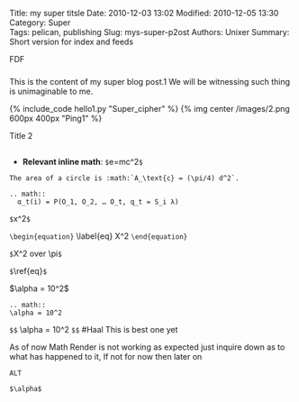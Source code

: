 Title: my super titsle
Date: 2010-12-03 13:02
Modified: 2010-12-05 13:30
Category: Super    
Tags: pelican, publishing
Slug: mys-super-p2ost
Authors: Unixer
Summary: Short version for index and feeds

FDF
###

This is the content of my super blog post.1
We will be witnessing such thing is unimaginable to me.

{% include_code hello1.py "Super_cipher" %}
{% img center /images/2.png 600px 400px "Ping1" %}

Title 2
##
* **Relevant inline math**: `$`e=mc^2`$`

```
The area of a circle is :math:`A_\text{c} = (\pi/4) d^2`.
```

```
.. math::
  α_t(i) = P(O_1, O_2, … O_t, q_t = S_i λ)
```

`$`x^2`$`

`\begin{equation}` \label{eq} X^2 `\end{equation}`


`$`X^2 over \\pi`$`

`$`\ref{eq}`$`

\$\\alpha = 10^2\$

```
.. math::
\alpha = 10^2
```
`$$` \alpha = 10^2 `$$`
#Haal
This is best one yet

As of now Math Render is not working as expected just inquire down as to what has happened to it, If not for now then later on

```ALT```

`$\alpha$`
